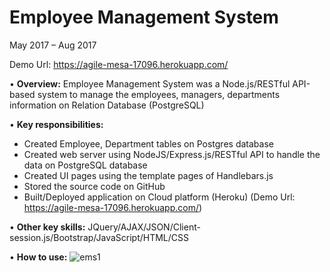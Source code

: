 # Employee Management System
May 2017 – Aug 2017

Demo Url: https://agile-mesa-17096.herokuapp.com/

• **Overview:** Employee Management System was a Node.js/RESTful API-based system to manage the employees, managers, departments information on Relation Database (PostgreSQL)

• **Key responsibilities:**
-	Created Employee, Department tables on Postgres database
-	Created web server using NodeJS/Express.js/RESTful API to handle the data on PostgreSQL database
-	Created UI pages using the template pages of Handlebars.js
-	Stored the source code on GitHub
-	Built/Deployed application on Cloud platform (Heroku) (Demo Url: https://agile-mesa-17096.herokuapp.com/)

• **Other key skills:** JQuery/AJAX/JSON/Client-session.js/Bootstrap/JavaScript/HTML/CSS

• **How to use:**
![ems1](https://user-images.githubusercontent.com/29003115/37581731-388d80de-2b20-11e8-8255-4f3333e47301.jpg)

